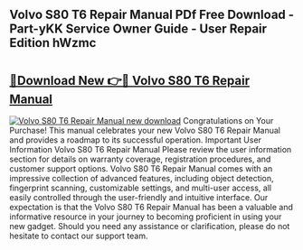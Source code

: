 ## Volvo S80 T6 Repair Manual PDf Free Download - Part-yKK Service Owner Guide - User Repair Edition hWzmc

# <h2><a href="http://bc53123.oget.top/?id=Volvo+S80+T6+Repair+Manual">🔗Download New 👉🔴 Volvo S80 T6 Repair Manual</a></h2>

[![Volvo S80 T6 Repair Manual new download](https://i.imgur.com/5g1atiW.png)](http://bc53123.oget.top/?id=Volvo+S80+T6+Repair+Manual)
Congratulations on Your Purchase! This manual celebrates your new Volvo S80 T6 Repair Manual and provides a roadmap to its successful operation. Important User Information Volvo S80 T6 Repair Manual Please review the user information section for details on warranty coverage, registration procedures, and customer support options. Volvo S80 T6 Repair Manual comes with an impressive collection of advanced features, including object detection, fingerprint scanning, customizable settings, and multi-user access, all easily controlled through the user-friendly and intuitive interface. Our expectation is that the Volvo S80 T6 Repair Manual has been a valuable and informative resource in your journey to becoming proficient in using your new gadget. Should you need any assistance or clarification, please do not hesitate to contact our support team.
